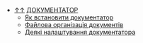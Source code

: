 - [&uarr;&uarr;](../README.md) [ДОКУМЕНТАТОР](README.md)
  - [Як встановити документатор](install_tool.md)
  - [Файлова організація документів](docs_struct.md)
  - [Деякі налаштування документатора](tool_setting.md)

